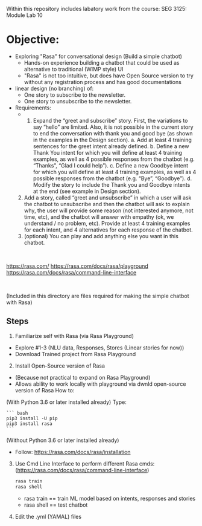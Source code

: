 Within this repository includes labatory work from the course: SEG 3125: Module Lab 10

# Objective: 
- Exploring "Rasa" for conversational design (Build a simple chatbot)
    - Hands-on experience building a chatbot that could be used as alternative to traditional (WIMP style) UI
    - "Rasa" is not too intuitive, but does have Open Source version to try without any registration process and has good documentations
- linear design (no branching) of:
    - One story to subscribe to the newsletter.
    - One story to unsubscribe to the newsletter.
- Requirements:
    - 1. Expand the “greet and subscribe” story. First, the variations to say “hello” are limited. Also,
    it is not possible in the current story to end the conversation with thank you and good bye
    (as shown in the examples in the Design section).
    a. Add at least 4 training sentences for the greet intent already defined.
    b. Define a new Thank You intent for which you will define at least 4 training examples,
    as well as 4 possible responses from the chatbot (e.g. “Thanks”, “Glad I could help”).
    c. Define a new Goodbye intent for which you will define at least 4 training examples,
    as well as 4 possible responses from the chatbot (e.g. “Bye”, “Goodbye”).
    d. Modify the story to include the Thank you and Goodbye intents at the end (see
    example in Design section).
    2. Add a story, called “greet and unsubscribe” in which a user will ask the chatbot to
    unsubscribe and then the chatbot will ask to explain why, the user will provide some reason
    (not interested anymore, not time, etc), and the chatbot will answer with empathy (ok, we
    understand / no problem, etc). Provide at least 4 training examples for each intent, and 4
    alternatives for each response of the chatbot.
    3. (optional) You can play and add anything else you want in this chatbot. 

<br> 

https://rasa.com/
https://rasa.com/docs/rasa/playground
https://rasa.com/docs/rasa/command-line-interface

<br>

(Included in this directory are files required for making the simple chatbot with Rasa)


## Steps
1) Familiarize self with Rasa (via Rasa Playground)
- Explore #1-3 (NLU data, Responses, Stores (Linear stories for now))
- Download Trained project from Rasa Playground

2) Install Open-Source version of Rasa
- (Because not practical to expand on Rasa Playground)
- Allows ability to work locally with playground via dwnld open-source version of Rasa
How to:

(With Python 3.6 or later installed already) 
    Type:

    ``` bash
    pip3 install -U pip
    pip3 install rasa
    ```

(Without Python 3.6 or later installed already)
-  Follow: https://rasa.com/docs/rasa/installation 


3) Use Cmd Line Interface to perform different Rasa cmds: (https://rasa.com/docs/rasa/command-line-interface)
    ``` bash
    rasa train
    rasa shell
    ```

   -  rasa train == train ML model based on intents, responses and stories
    - rasa shell == test chatbot

4) Edit the .yml (YAMAL) files